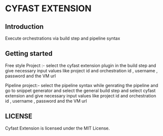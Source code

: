 # CYFAST EXTENSION

## Introduction

Execute orchestrations via build step and pipeline syntax

## Getting started

Free style Project :-
select the cyfast extension plugin in the build step and give necessary input values like project id and orchestration id , username , password and the VM url

Pipeline project:-
select the pipeline syntax while genrating the pipeline and go to snippet generator and select the general build step and select cyfast extension and give necessary input values like project id and orchestration id , username , password and the VM url

## LICENSE

Cyfast Extension is licensed under the MIT License.
